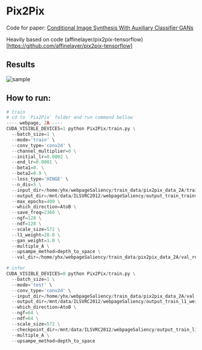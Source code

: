 # Pix2Pix

Code for paper: [Conditional Image Synthesis With Auxiliary Classifier GANs](https://openreview.net/forum?id=BkDDM04Ke)

Heavily based on code (affinelayer/pix2pix-tensorflow)[https://github.com/affinelayer/pix2pix-tensorflow]


## Results

![sample](https://github.com/watsonyanghx/GAN_Lib_Tensorflow/blob/master/ACGAN/img/samples_98999.png)


## How to run:

``` python
# train
# cd to `Pix2Pix` folder and run command bellow
---- webpage, 2A ----
CUDA_VISIBLE_DEVICES=1 python Pix2Pix/train.py \
  --batch_size=1 \
  --mode='train' \
  --conv_type='conv2d' \
  --channel_multiplier=0 \
  --initial_lr=0.0002 \
  --end_lr=0.0001 \
  --beta1=0. \
  --beta2=0.9 \
  --loss_type='HINGE' \
  --n_dis=5 \
  --input_dir=/home/yhx/webpageSaliency/train_data/pix2pix_data_2A/train_resized \
  --output_dir=/mnt/data/ILSVRC2012/webpageSaliency/output_train_trainval_D_N_30_30_1 \
  --max_epochs=400 \
  --which_direction=AtoB \
  --save_freq=2360 \
  --ngf=128 \
  --ndf=128 \
  --scale_size=572 \
  --l1_weight=20.0 \
  --gan_weight=1.0 \
  --multiple_A \
  --upsampe_method=depth_to_space \
  --val_dir=/home/yhx/webpageSaliency/train_data/pix2pix_data_2A/val_resized

# infer
CUDA_VISIBLE_DEVICES=0 python Pix2Pix/train.py \
  --batch_size=1 \
  --mode='test' \
  --conv_type='conv2d' \
  --input_dir=/home/yhx/webpageSaliency/train_data/pix2pix_data_2A/val \
  --output_dir=/mnt/data/ILSVRC2012/webpageSaliency/output_train_l1_weight40/output_test_512 \
  --which_direction=AtoB \
  --ngf=64 \
  --ndf=64 \
  --scale_size=572 \
  --checkpoint_dir=/mnt/data/ILSVRC2012/webpageSaliency/output_train_l1_weight40 \
  --multiple_A \
  --upsampe_method=depth_to_space

```

